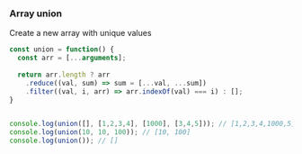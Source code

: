 ### Array union

Create a new array with unique values

```js
const union = function() {
  const arr = [...arguments];
  
  return arr.length ? arr
    .reduce((val, sum) => sum = [...val, ...sum])
    .filter((val, i, arr) => arr.indexOf(val) === i) : [];
}


console.log(union([], [1,2,3,4], [1000], [3,4,5])); // [1,2,3,4,1000,5]
console.log(union(10, 10, 100)); // [10, 100]
console.log(union()); // []
```
